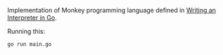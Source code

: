 Implementation of Monkey programming language defined in [Writing an Interpreter in Go](https://www.interpreterbook.com).

Running this:

```bash
go run main.go
```
